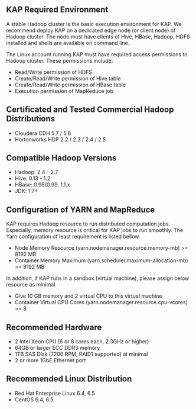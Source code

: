 ## KAP Required Environment

A stable Hadoop cluster is the basic execution environment for KAP. We recommend deploy KAP on a dedicated edge node (or client node) of Hadoop cluster. The node must have clients of Hive, HBase, Hadoop, HDFS installed and shells are available on command line.

The Linux account running KAP must have required access permissions to Hadoop cluster. These permissions include:
* Read/Write permission of HDFS
* Create/Read/Write permission of Hive table
* Create/Read/Write permission of HBase table
* Execution permission of MapReduce job

## Certificated and Tested Commercial Hadoop Distributions
* Cloudera CDH 5.7 / 5.8
* Hortonworks HDP 2.2 / 2.3 / 2.4 / 2.5


## Compatible Hadoop Versions
* Hadoop: 2.4 - 2.7
* Hive: 0.13 - 1.2
* HBase: 0.98/0.99, 1.1.x
* JDK: 1.7+

## Configuration of YARN and MapReduce
KAP requires Hadoop resource to run distributed computation jobs. Especially, memory resource is critical for KAP jobs to run smoothly. The Yarn configuration of least requirement is listed bellow.

- Node Memory Resource (yarn.nodemanager.resource.memory-mb) >= 8192 MB
- Container Memory Maximum (yarn.scheduler.maximum-allocation-mb) >= 8192 MB

In addition, if KAP runs in a sandbox (virtual machine), please assign below resource as minimal.

- Give 10 GB memory and 2 virtual CPU to this virtual machine
- Container Virtual CPU Cores (yarn.nodemanager.resource.cpu-vcores) >= 8

## Recommended Hardware
- 2 Intel Xeon CPU (6 or 8 cores each, 2.3GHz or higher)
- 64GB or larger ECC DDR3 memory
- 1TB SAS Disk (7200 RPM, RAID1 supported) at minimal
- 2 or more 1GbE Ethernet port

## Recommended Linux Distribution
- Red Hat Enterprise Linux 6.4, 6.5
- CentOS 6.4, 6.5
